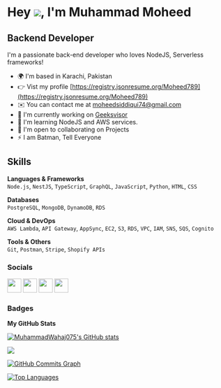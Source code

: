 # Hey ![](https://user-images.githubusercontent.com/18350557/176309783-0785949b-9127-417c-8b55-ab5a4333674e.gif), I'm Muhammad Moheed

Backend Developer
------------------

I'm a passionate back-end developer who loves NodeJS, Serverless frameworks!

* 🌍  I'm based in Karachi, Pakistan
* 👉  Vist my profile [https://registry.jsonresume.org/Moheed789](https://registry.jsonresume.org/Moheed789)
* ✉️  You can contact me at [moheedsiddiqui74@gmail.com](mailto:moheedsiddiqui74@gmail.com)
* 🚀  I'm currently working on [Geeksvisor](https://www.geeksvisor.com/)
* 🧠  I'm learning NodeJS and AWS services.
* 🤝  I'm open to collaborating on Projects
* ⚡  I am Batman, Tell Everyone

## Skills

**Languages & Frameworks**  
`Node.js`, `NestJS`, `TypeScript`, `GraphQL`, `JavaScript`, `Python`, `HTML`, `CSS`

**Databases**  
`PostgreSQL`, `MongoDB`, `DynamoDB`, `RDS`

**Cloud & DevOps**  
`AWS Lambda`, `API Gateway`, `AppSync`, `EC2`, `S3`, `RDS`, `VPC`, `IAM`, `SNS`, `SQS`, `Cognito`

**Tools & Others**  
`Git`, `Postman`, `Stripe`, `Shopify APIs`

### Socials

<p align="left"> <a href="https://www.codepen.io/m-h-mm-d-w-h-j-s-dd-q" target="_blank" rel="noreferrer"><img src="https://raw.githubusercontent.com/danielcranney/readme-generator/main/public/icons/socials/codepen.svg" width="32" height="32" /></a> <a href="https://www.facebook.com/moheed.siddiqui.2025" target="_blank" rel="noreferrer"><img src="https://raw.githubusercontent.com/danielcranney/readme-generator/main/public/icons/socials/facebook.svg" width="32" height="32" /></a> <a href="https://github.com/Moheed789" target="_blank" rel="noreferrer"><img src="https://raw.githubusercontent.com/danielcranney/readme-generator/main/public/icons/socials/github.svg" width="32" height="32" /></a> <a href="https://www.linkedin.com/in/moheed-siddiqui/" target="_blank" rel="noreferrer"><img src="https://raw.githubusercontent.com/danielcranney/readme-generator/main/public/icons/socials/linkedin.svg" width="32" height="32" /></a></p>

### Badges

<b>My GitHub Stats</b>

<a href="https://github.com/Moheed789"><img src="https://github-readme-stats.vercel.app/api?username=Moheed789&show_icons=true&hide=&count_private=true&title_color=0891b2&text_color=ffffff&icon_color=0891b2&bg_color=1c1917&hide_border=true&show_icons=true" alt="MuhammadWahaj075's GitHub stats" /></a>

<a href="https://github.com/Moheed789"><img src="https://github-readme-streak-stats.herokuapp.com/?user=Moheed789&stroke=ffffff&background=1c1917&ring=0891b2&fire=0891b2&currStreakNum=ffffff&currStreakLabel=0891b2&sideNums=ffffff&sideLabels=ffffff&dates=ffffff&hide_border=true" /></a>

<a href="https://github.com/Moheed789"><img src="https://github-readme-activity-graph.vercel.app/graph?
username=Moheed789&bg_color=1c1917&color=ffffff&line=0891b2&point=ffffff&area=true&hide_border=true&custom_title=GitHub%20Commits%20Graph" alt="GitHub Commits Graph" /></a>


<a href="https://github.com/Moheed789" align="left"><img src="https://github-readme-stats.vercel.app/api/top-langs/?username=Moheed789&langs_count=10&title_color=0891b2&text_color=ffffff&icon_color=0891b2&bg_color=1c1917&hide_border=true&locale=en&custom_title=Top%20%Languages" alt="Top Languages" /></a>
